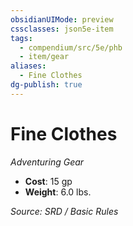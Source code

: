 ```yaml
---
obsidianUIMode: preview
cssclasses: json5e-item
tags:
  - compendium/src/5e/phb
  - item/gear
aliases:
  - Fine Clothes
dg-publish: true
---
```

# Fine Clothes
*Adventuring Gear*  

- **Cost**: 15 gp
- **Weight**: 6.0 lbs.

*Source: SRD / Basic Rules*